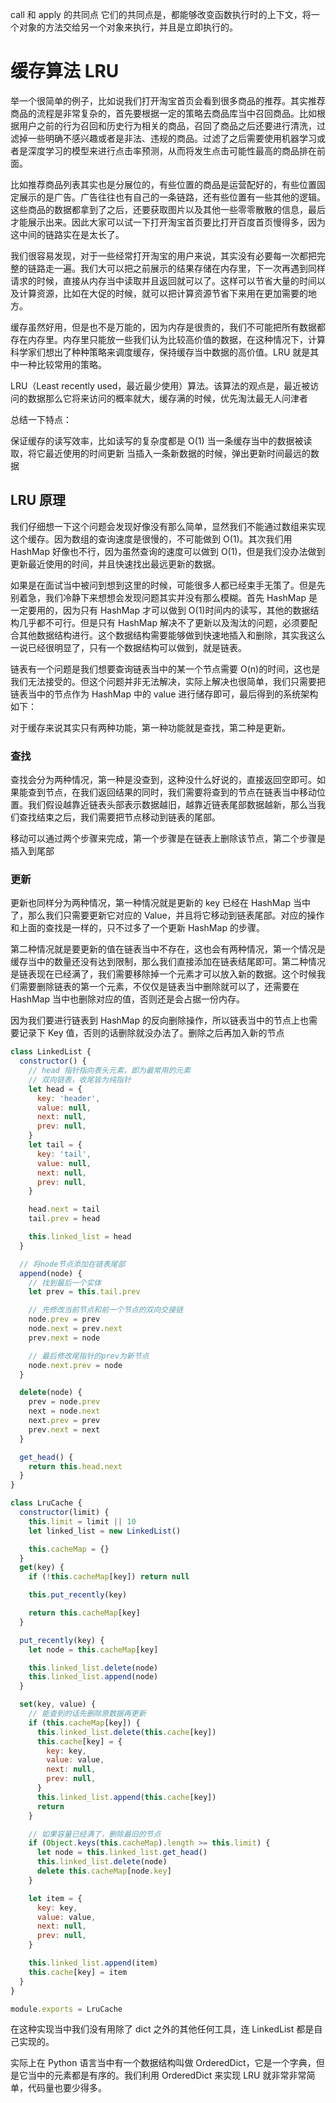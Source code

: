 call 和 apply 的共同点
它们的共同点是，都能够改变函数执行时的上下文，将一个对象的方法交给另一个对象来执行，并且是立即执行的。

# 缓存算法 LRU

举一个很简单的例子，比如说我们打开淘宝首页会看到很多商品的推荐。其实推荐商品的流程是非常复杂的，首先要根据一定的策略去商品库当中召回商品。比如根据用户之前的行为召回和历史行为相关的商品，召回了商品之后还要进行清洗，过滤掉一些明确不感兴趣或者是非法、违规的商品。过滤了之后需要使用机器学习或者是深度学习的模型来进行点击率预测，从而将发生点击可能性最高的商品排在前面。

比如推荐商品列表其实也是分展位的，有些位置的商品是运营配好的，有些位置固定展示的是广告。广告往往也有自己的一条链路，还有些位置有一些其他的逻辑。这些商品的数据都拿到了之后，还要获取图片以及其他一些零零散散的信息，最后才能展示出来。因此大家可以试一下打开淘宝首页要比打开百度首页慢得多，因为这中间的链路实在是太长了。

我们很容易发现，对于一些经常打开淘宝的用户来说，其实没有必要每一次都把完整的链路走一遍。我们大可以把之前展示的结果存储在内存里，下一次再遇到同样请求的时候，直接从内存当中读取并且返回就可以了。这样可以节省大量的时间以及计算资源，比如在大促的时候，就可以把计算资源节省下来用在更加需要的地方。

缓存虽然好用，但是也不是万能的，因为内存是很贵的，我们不可能把所有数据都存在内存里。内存里只能放一些我们认为比较高价值的数据，在这种情况下，计算科学家们想出了种种策略来调度缓存，保持缓存当中数据的高价值。LRU 就是其中一种比较常用的策略。

LRU（Least recently used，最近最少使用）算法。该算法的观点是，最近被访问的数据那么它将来访问的概率就大，缓存满的时候，优先淘汰最无人问津者

总结一下特点：

保证缓存的读写效率，比如读写的复杂度都是 O(1)
当一条缓存当中的数据被读取，将它最近使用的时间更新
当插入一条新数据的时候，弹出更新时间最远的数据

## LRU 原理

我们仔细想一下这个问题会发现好像没有那么简单，显然我们不能通过数组来实现这个缓存。因为数组的查询速度是很慢的，不可能做到 O(1)。其次我们用 HashMap 好像也不行，因为虽然查询的速度可以做到 O(1)，但是我们没办法做到更新最近使用的时间，并且快速找出最远更新的数据。

如果是在面试当中被问到想到这里的时候，可能很多人都已经束手无策了。但是先别着急，我们冷静下来想想会发现问题其实并没有那么模糊。首先 HashMap 是一定要用的，因为只有 HashMap 才可以做到 O(1)时间内的读写，其他的数据结构几乎都不可行。但是只有 HashMap 解决不了更新以及淘汰的问题，必须要配合其他数据结构进行。这个数据结构需要能够做到快速地插入和删除，其实我这么一说已经很明显了，只有一个数据结构可以做到，就是链表。

链表有一个问题是我们想要查询链表当中的某一个节点需要 O(n)的时间，这也是我们无法接受的。但这个问题并非无法解决，实际上解决也很简单，我们只需要把链表当中的节点作为 HashMap 中的 value 进行储存即可，最后得到的系统架构如下：

[](https://pic4.zhimg.com/80/v2-98b6c3d744a74c9b639ef6734bc5eb23_1440w.jpg)

对于缓存来说其实只有两种功能，第一种功能就是查找，第二种是更新。

### 查找

查找会分为两种情况，第一种是没查到，这种没什么好说的，直接返回空即可。如果能查到节点，在我们返回结果的同时，我们需要将查到的节点在链表当中移动位置。我们假设越靠近链表头部表示数据越旧，越靠近链表尾部数据越新，那么当我们查找结束之后，我们需要把节点移动到链表的尾部。

移动可以通过两个步骤来完成，第一个步骤是在链表上删除该节点，第二个步骤是插入到尾部

### 更新

更新也同样分为两种情况，第一种情况就是更新的 key 已经在 HashMap 当中了，那么我们只需要更新它对应的 Value，并且将它移动到链表尾部。对应的操作和上面的查找是一样的，只不过多了一个更新 HashMap 的步骤。

第二种情况就是要更新的值在链表当中不存在，这也会有两种情况，第一个情况是缓存当中的数量还没有达到限制，那么我们直接添加在链表结尾即可。第二种情况是链表现在已经满了，我们需要移除掉一个元素才可以放入新的数据。这个时候我们需要删除链表的第一个元素，不仅仅是链表当中删除就可以了，还需要在 HashMap 当中也删除对应的值，否则还是会占据一份内存。

因为我们要进行链表到 HashMap 的反向删除操作，所以链表当中的节点上也需要记录下 Key 值，否则的话删除就没办法了。删除之后再加入新的节点

```js
class LinkedList {
  constructor() {
    // head 指针指向表头元素，即为最常用的元素
    // 双向链表，收尾皆为纯指针
    let head = {
      key: 'header',
      value: null,
      next: null,
      prev: null,
    }
    let tail = {
      key: 'tail',
      value: null,
      next: null,
      prev: null,
    }

    head.next = tail
    tail.prev = head

    this.linked_list = head
  }

  // 将node节点添加在链表尾部
  append(node) {
    // 找到最后一个实体
    let prev = this.tail.prev

    // 先修改当前节点和前一个节点的双向交接链
    node.prev = prev
    node.next = prev.next
    prev.next = node

    // 最后修改尾指针的prev为新节点
    node.next.prev = node
  }

  delete(node) {
    prev = node.prev
    next = node.next
    next.prev = prev
    prev.next = next
  }

  get_head() {
    return this.head.next
  }
}

class LruCache {
  constructor(limit) {
    this.limit = limit || 10
    let linked_list = new LinkedList()

    this.cacheMap = {}
  }
  get(key) {
    if (!this.cacheMap[key]) return null

    this.put_recently(key)

    return this.cacheMap[key]
  }

  put_recently(key) {
    let node = this.cacheMap[key]

    this.linked_list.delete(node)
    this.linked_list.append(node)
  }

  set(key, value) {
    // 能查到的话先删除原数据再更新
    if (this.cacheMap[key]) {
      this.linked_list.delete(this.cache[key])
      this.cache[key] = {
        key: key,
        value: value,
        next: null,
        prev: null,
      }
      this.linked_list.append(this.cache[key])
      return
    }

    // 如果容量已经满了，删除最旧的节点
    if (Object.keys(this.cacheMap).length >= this.limit) {
      let node = this.linked_list.get_head()
      this.linked_list.delete(node)
      delete this.cacheMap[node.key]
    }

    let item = {
      key: key,
      value: value,
      next: null,
      prev: null,
    }

    this.linked_list.append(item)
    this.cache[key] = item
  }
}

module.exports = LruCache
```

在这种实现当中我们没有用除了 dict 之外的其他任何工具，连 LinkedList 都是自己实现的。

实际上在 Python 语言当中有一个数据结构叫做 OrderedDict，它是一个字典，但是它当中的元素都是有序的。我们利用 OrderedDict 来实现 LRU 就非常非常简单，代码量也要少得多。
